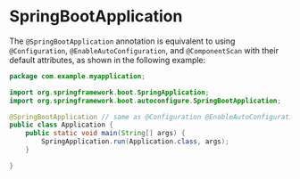 # SpringBootApplication

The `@SpringBootApplication` annotation is equivalent to using `@Configuration`, `@EnableAutoConfiguration`, and `@ComponentScan` with their default attributes, as shown in the following example:

```java
package com.example.myapplication;

import org.springframework.boot.SpringApplication;
import org.springframework.boot.autoconfigure.SpringBootApplication;

@SpringBootApplication // same as @Configuration @EnableAutoConfiguration @ComponentScan
public class Application {
    public static void main(String[] args) {
        SpringApplication.run(Application.class, args);
    }

}
```
